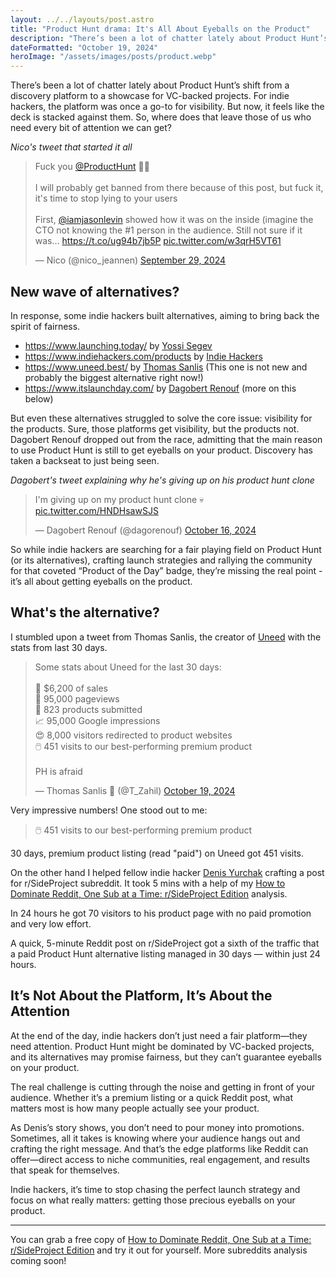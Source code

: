 ```yaml
---
layout: ../../layouts/post.astro
title: "Product Hunt drama: It's All About Eyeballs on the Product"
description: "There’s been a lot of chatter lately about Product Hunt’s shift from a discovery platform to a showcase for VC-backed projects. For indie hackers, the platform was once a go-to for visibility. But now, it feels like the deck is stacked against them. So, where does that leave those of us who need every bit of attention we can get?"
dateFormatted: "October 19, 2024"
heroImage: "/assets/images/posts/product.webp"
---
```


There’s been a lot of chatter lately about Product Hunt’s shift from a discovery platform to a showcase for VC-backed projects. For indie hackers, the platform was once a go-to for visibility. But now, it feels like the deck is stacked against them. So, where does that leave those of us who need every bit of attention we can get?

*Nico's tweet that started it all*

<blockquote class="twitter-tweet"><p lang="en" dir="ltr">Fuck you <a href="https://twitter.com/ProductHunt?ref_src=twsrc%5Etfw">@ProductHunt</a> 💩🖕<br><br>I will probably get banned from there because of this post, but fuck it, it&#39;s time to stop lying to your users<br><br>First, <a href="https://twitter.com/iamjasonlevin?ref_src=twsrc%5Etfw">@iamjasonlevin</a> showed how it was on the inside (imagine the CTO not knowing the #1 person in the audience. Still not sure if it was… <a href="https://t.co/ug94b7jb5P">https://t.co/ug94b7jb5P</a> <a href="https://t.co/w3qrH5VT61">pic.twitter.com/w3qrH5VT61</a></p>&mdash; Nico (@nico_jeannen) <a href="https://twitter.com/nico_jeannen/status/1840348855289905567?ref_src=twsrc%5Etfw">September 29, 2024</a></blockquote>

## New wave of alternatives?

In response, some indie hackers built alternatives, aiming to bring back the spirit of fairness.

- https://www.launching.today/ by [Yossi Segev](https://x.com/HeyImYossi)
- https://www.indiehackers.com/products by [Indie Hackers](https://www.indiehackers.com)
- https://www.uneed.best/ by [Thomas Sanlis](https://x.com/T_Zahil) (This one is not new and probably the biggest alternative right now!)
- https://www.itslaunchday.com/ by [Dagobert Renouf](https://x.com/dagorenouf) (more on this below)

But even these alternatives struggled to solve the core issue: visibility for the products. Sure, those platforms get visibility, but the products not.
Dagobert Renouf dropped out from the race, admitting that the main reason to use Product Hunt is still to get eyeballs on your product. Discovery has taken a backseat to just being seen.

*Dagobert's tweet explaining why he's giving up on his product hunt clone*

<blockquote class="twitter-tweet"><p lang="en" dir="ltr">I&#39;m giving up on my product hunt clone 💀 <a href="https://t.co/HNDHsawSJS">pic.twitter.com/HNDHsawSJS</a></p>&mdash; Dagobert Renouf (@dagorenouf) <a href="https://twitter.com/dagorenouf/status/1846548964499165556?ref_src=twsrc%5Etfw">October 16, 2024</a></blockquote>

So while indie hackers are searching for a fair playing field on Product Hunt (or its alternatives), crafting launch strategies and rallying the community for that coveted “Product of the Day” badge, they’re missing the real point - it’s all about getting eyeballs on the product.

## What's the alternative?

I stumbled upon a tweet from Thomas Sanlis, the creator of [Uneed](https://www.uneed.best/) with the stats from last 30 days.

<blockquote class="twitter-tweet"><p lang="en" dir="ltr">Some stats about Uneed for the last 30 days:<br><br>🤑 $6,200 of sales<br>👀 95,000 pageviews<br>🤯 823 products submitted<br>📈 95,000 Google impressions<br>😍 8,000 visitors redirected to product websites<br>🖱️ 451 visits to our best-performing premium product<br><br>PH is afraid</p>&mdash; Thomas Sanlis 🥐 (@T_Zahil) <a href="https://twitter.com/T_Zahil/status/1847612415355343079?ref_src=twsrc%5Etfw">October 19, 2024</a></blockquote>

Very impressive numbers! One stood out to me:

> 🖱️ 451 visits to our best-performing premium product

30 days, premium product listing (read "paid") on Uneed got 451 visits.

On the other hand I helped fellow indie hacker [Denis Yurchak](https://x.com/denisyurchak) crafting a post for r/SideProject subreddit. It took 5 mins with a help of my [How to Dominate Reddit, One Sub at a Time: r/SideProject Edition](https://notmichal.gumroad.com/l/how-to-dominate-reddit-r-side-project-edition) analysis.

In 24 hours he got 70 visitors to his product page with no paid promotion and very low effort.

A quick, 5-minute Reddit post on r/SideProject got a sixth of the traffic that a paid Product Hunt alternative listing managed in 30 days — within just 24 hours.

## It’s Not About the Platform, It’s About the Attention

At the end of the day, indie hackers don’t just need a fair platform—they need attention. Product Hunt might be dominated by VC-backed projects, and its alternatives may promise fairness, but they can’t guarantee eyeballs on your product.

The real challenge is cutting through the noise and getting in front of your audience. Whether it’s a premium listing or a quick Reddit post, what matters most is how many people actually see your product.

As Denis’s story shows, you don’t need to pour money into promotions. Sometimes, all it takes is knowing where your audience hangs out and crafting the right message. And that’s the edge platforms like Reddit can offer—direct access to niche communities, real engagement, and results that speak for themselves.

Indie hackers, it’s time to stop chasing the perfect launch strategy and focus on what really matters: getting those precious eyeballs on your product.

---

You can grab a free copy of [How to Dominate Reddit, One Sub at a Time: r/SideProject Edition](https://notmichal.gumroad.com/l/how-to-dominate-reddit-r-side-project-edition) and try it out for yourself. More subreddits analysis coming soon!

<script async src="https://platform.twitter.com/widgets.js" charset="utf-8"></script>

